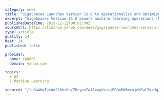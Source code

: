 ```yaml
---
category: news
title: "GigaSpaces Launches Version 15.0 to Operationalize and Optimize Machine Learning"
excerpt: "GigaSpaces Version 15.0 powers machine learning operations (MLOps) initiatives, helping enterprises maximize the business value derived from big data. Deploying machine learning models in production remains a major challenge for many enterprises. The Gartner Accelerate Your Machine Learning and Artificial Intelligence Journey Using These DevOps ..."
publishedDateTime: 2019-12-12T00:02:00Z
sourceUrl: https://finance.yahoo.com/news/gigaspaces-launches-version-15-0-143000292.html
type: article
quality: 14
heat: 14
published: false

provider:
  name: YAHOO!
  domain: yahoo.com

topics:
  - AI
  - Machine Learning

secured: "/lnBaAHqTerWm2f8kt0n/ZReypnZw11xwqkVnsjPRQoB08mrnjdMSalZm/dq/ZKkFwT/Jwg9tM3pYwQ3tZAvrI2xo8+yVQn3kmB20Xi/xEl8du16uR3q9LobfHttKBPDrFy8pEMGFWgyZw00wBEXTgfTm2riBTiQ8wXM9/OqMbwwPGI4LlnrolrkSTrvenmgx1YzNAlrntLo71NfKbLsjN+2P11qEQKuUaQarHsqXTgQLbKhBU9qXSIIsLFWTu1Gc/DkE5PRWm4fin54xsrX4w==;IqJmW44ww/1gLNDkgvBYyg=="
---
```



